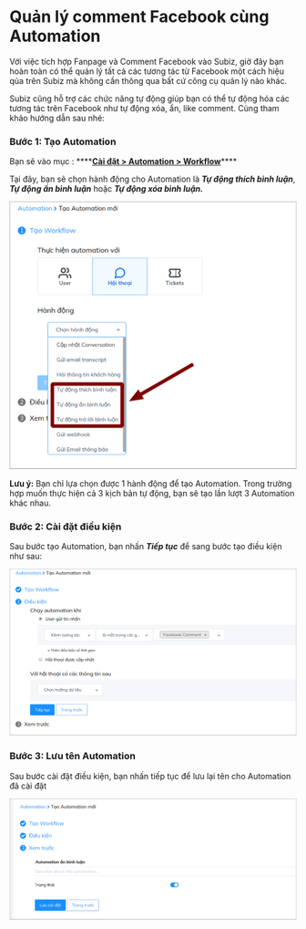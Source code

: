 # Quản lý comment Facebook cùng Automation

Với việc tích hợp Fanpage và Comment Facebook vào Subiz, giờ đây bạn hoàn toàn có thể quản lý tất cả các tương tác từ Facebook một cách hiệu qủa trên Subiz mà không cần thông qua bất cứ công cụ quản lý nào khác.

Subiz cũng hỗ trợ các chức năng tự động giúp bạn có thể tự động hóa các tương tác trên Facebook như tự động xóa, ẩn, like comment. Cùng tham khảo hướng dẫn sau nhé:

### Bước 1: Tạo Automation

Bạn sẽ vào mục : ****[**Cài đặt &gt; Automation &gt; Workflow**](https://app.subiz.com/settings/automation-workflow)\*\*\*\*

Tại đây, bạn sẽ chọn hành động cho Automation là _**Tự động thích bình luận**_, _**Tự động ẩn bình luận**_ hoặc _**Tự động xóa bình luận.**_

![T&#x1EA1;o Automation](../../../.gitbook/assets/comment%20%281%29.png)

**Lưu ý:** Bạn chỉ lựa chọn được 1 hành động để tạo Automation. Trong trường hợp muốn thực hiện cả 3 kịch bản tự động, bạn sẽ tạo lần lượt 3 Automation khác nhau.

### Bước 2: Cài đặt điều kiện

Sau bước tạo Automation, bạn nhấn _**Tiếp tục**_ để sang bước tạo điều kiện như sau:

![T&#x1EA1;o &#x111;i&#x1EC1;u ki&#x1EC7;n Automation](../../../.gitbook/assets/dieu-kien-2.png)

### Bước 3: Lưu tên Automation

Sau bước cài đặt điều kiện, bạn nhấn tiếp tục để lưu lại tên cho Automation đã cài đặt

![L&#x1B0;u t&#xEA;n Automation](../../../.gitbook/assets/luu-ten-4.png)







